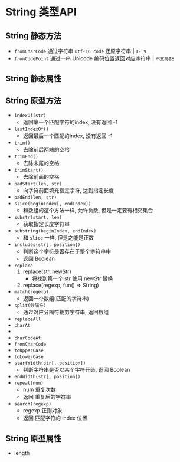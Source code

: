 <!--
 * @Author: your name
 * @Date: 2021-05-30 17:16:50
 * @LastEditTime: 2021-05-30 19:17:01
 * @LastEditors: Please set LastEditors
 * @Description: In User Settings Edit
 * @FilePath: \my-code-base\JS\JS-API\数据类型\String-API.md
-->

# String 类型API

## String 静态方法

+ `fromCharCode` 通过字符串 `utf-16 code` 还原字符串 | `IE 9`
+ `fromCodePoint` 通过一串 Unicode 编码位置返回对应字符串 | `不支持IE`

## String 静态属性

## String 原型方法

+ `indexOf(str)`
  + 返回第一个匹配字符的index, 没有返回 -1
+ `lastIndexOf()`
  + 返回最后一个匹配的index, 没有返回 -1
+ `trim()`
  + 去除前后两端的空格
+ `trimEnd()`
  + 去除末尾的空格
+ `trimStart()`
  + 去除前面的空格
+ `padStart(len, str)`
  + 向字符前面填充指定字符, 达到指定长度
+ `padEnd(len, str)`
+ `slice(beginIndex[, endIndex])`
  + 和数组的这个方法一样, 允许负数, 但是一定要有相交集合
+ `substr(start, len)`
  + 获取指定长度字符串
+ `substring(beginIndex, endIndex)`
  + 和 `slice` 一样, 但是之能是正数
+ `includes(str[, position])`
  + 判断这个字符是否存在于整个字符串中
  + 返回 Boolean
+ `replace`
  1. replace(str, newStr)
     + 将找到第一个 str 使用 newStr 替换
  2. replace(regexp, fun() => String)   
+ `match(regexp)`
  + 返回一个数组(匹配的字符串)
+ `split(分隔符)`
  + 通过对应分隔符裁剪字符串, 返回数组
+ `replaceAll`
+ `charAt`
+ 
+ `charCodeAt`
+ `fromCharCode`
+ `toUpperCase`
+ `toLowerCase`
+ `startWidth(str[, position])`
  + 判断字符串是否以某个字符开头, 返回 Boolean
+ `endWidth(str[, position])`
+ `repeat(num)`
  + num 重复次数
  + 返回 重复后的字符串
+ `search(regexp)`
  + regexp 正则对象
  + 返回 匹配字符的 index 位置


## String 原型属性

+ length 